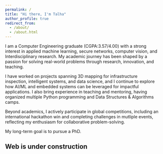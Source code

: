 ```yaml
---
permalink: /
title: "Hi there, I'm Talha"
author_profile: true
redirect_from: 
  - /about/
  - /about.html
---
```


I am a Computer Engineering graduate (CGPA:3.57/4.00) with a strong interest in applied machine learning, secure networks, computer vision, and Interdisciplinary research. My academic journey has been shaped by a passion for solving real-world problems through research, innovation, and teaching.

I have worked on projects spanning 3D mapping for infrastructure inspection, intelligent systems, and data science, and I continue to explore how AI/ML and embedded systems can be leveraged for impactful applications. I also bring experience in teaching and mentoring, having organized multiple Python programming and Data Structures & Algorithms camps.

Beyond academics, I actively participate in global competitions, including an international hackathon win and completing challenges in mutliple events, reflecting my enthusiasm for collaborative problem-solving.

My long-term goal is to pursue a PhD.

## Web is under construction